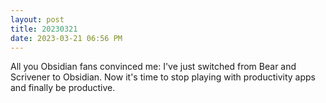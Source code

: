 ```yaml
---
layout: post
title: 20230321
date: 2023-03-21 06:56 PM
---
```


All you Obsidian fans convinced me: I've just switched from Bear and Scrivener to Obsidian. Now it's time to stop playing with productivity apps and finally be productive.